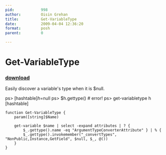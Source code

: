 ```yaml
---
pid:            998
author:         Oisin Grehan
title:          Get-VariableType
date:           2009-04-04 12:36:20
format:         posh
parent:         0

---
```


# Get-VariableType

### [download](Scripts\998.ps1)

Easily discover a variable's type when it is $null.

ps> [hashtable]$h=$null
ps> $h.gettype() # error!
ps> get-variabletype h
[hashtable]


```posh
function Get-VariableType {
    param([string]$Name)
 
    get-variable $name | select -expand attributes | ? {
        $_.gettype().name -eq "ArgumentTypeConverterAttribute" } | % {
        $_.gettype().invokemember("_convertTypes", "NonPublic,Instance,GetField", $null, $_, @())
    }
}
```

